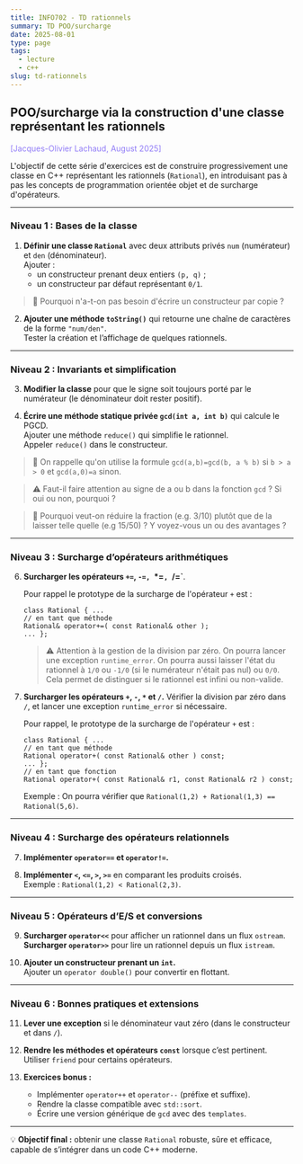 ```yaml
---
title: INFO702 - TD rationnels
summary: TD POO/surcharge
date: 2025-08-01
type: page
tags:
  - lecture
  - c++
slug: td-rationnels
---
```


## POO/surcharge via la construction d'une classe représentant les rationnels

<a style="color:#907bf7;">[Jacques-Olivier Lachaud, August 2025]</a>

L'objectif de cette série d'exercices est de construire progressivement une classe en C++ représentant les rationnels (`Rational`), en introduisant pas à pas les concepts de programmation orientée objet et de surcharge d'opérateurs.

---

### Niveau 1 : Bases de la classe

1. **Définir une classe `Rational`** avec deux attributs privés `num` (numérateur) et `den` (dénominateur).  
   Ajouter :
   - un constructeur prenant deux entiers `(p, q)` ;
   - un constructeur par défaut représentant `0/1`.

>
> :thinking: Pourquoi n'a-t-on pas besoin d'écrire un constructeur par copie ?
>

2. **Ajouter une méthode `toString()`** qui retourne une chaîne de caractères de la forme `"num/den"`.  
   Tester la création et l’affichage de quelques rationnels.

---

### Niveau 2 : Invariants et simplification

3. **Modifier la classe** pour que le signe soit toujours porté par le numérateur (le dénominateur doit rester positif).


4. **Écrire une méthode statique privée `gcd(int a, int b)`** qui calcule le PGCD.  
   Ajouter une méthode `reduce()` qui simplifie le rationnel.  
   Appeler `reduce()` dans le constructeur.

> :memo: On rappelle qu'on utilise la formule `gcd(a,b)=gcd(b, a % b)`
>si `b > a > 0` et `gcd(a,0)=a` sinon.

> :warning: Faut-il faire attention au signe de a ou b dans la
> fonction `gcd` ? Si oui ou non, pourquoi ?

> :thinking: Pourquoi veut-on réduire la fraction (e.g. 3/10) plutôt
> que de la laisser telle quelle (e.g 15/50) ? Y voyez-vous un ou des
> avantages ?


---

### Niveau 3 : Surcharge d’opérateurs arithmétiques

6. **Surcharger les opérateurs `+=`, `-=, `*=`, `/=`**.

   Pour rappel  le prototype de la surcharge de l'opérateur `+` est :
   ```
   class Rational { ...
   // en tant que méthode
   Rational& operator+=( const Rational& other );
   ... };
   ```

   > :warning: Attention à la gestion de la division par zéro. On
   > pourra lancer une exception `runtime_error`. On pourra aussi
   > laisser l'état du rationnel à `1/0` ou `-1/0` (si le numérateur
   > n'était pas nul) ou `0/0`. Cela permet de distinguer si le
   > rationnel est infini ou non-valide.

5. **Surcharger les opérateurs `+`, `-`, `*` et `/`.** Vérifier la
   division par zéro dans `/`, et lancer une exception `runtime_error`
   si nécessaire.

   Pour rappel, le prototype de la surcharge de l'opérateur `+` est :
   ```
   class Rational { ...
   // en tant que méthode
   Rational operator+( const Rational& other ) const;
   ... };
   // en tant que fonction
   Rational operator+( const Rational& r1, const Rational& r2 ) const;
   ```
   
   Exemple : On pourra vérifier que `Rational(1,2) + Rational(1,3) == Rational(5,6)`.



---

### Niveau 4 : Surcharge des opérateurs relationnels

7. **Implémenter `operator==` et `operator!=`.**

8. **Implémenter `<`, `<=`, `>`, `>=`** en comparant les produits croisés.  
   Exemple : `Rational(1,2) < Rational(2,3)`.

---

### Niveau 5 : Opérateurs d’E/S et conversions

9. **Surcharger `operator<<`** pour afficher un rationnel dans un flux `ostream`.  
   **Surcharger `operator>>`** pour lire un rationnel depuis un flux `istream`.

10. **Ajouter un constructeur prenant un `int`.**  
    Ajouter un `operator double()` pour convertir en flottant.

---

### Niveau 6 : Bonnes pratiques et extensions

11. **Lever une exception** si le dénominateur vaut zéro (dans le constructeur et dans `/`).

12. **Rendre les méthodes et opérateurs `const`** lorsque c’est pertinent.  
    Utiliser `friend` pour certains opérateurs.

13. **Exercices bonus :**
    - Implémenter `operator++` et `operator--` (préfixe et suffixe).
    - Rendre la classe compatible avec `std::sort`.
    - Écrire une version générique de `gcd` avec des `templates`.

---

💡 **Objectif final :** obtenir une classe `Rational` robuste, sûre et efficace, capable de s’intégrer dans un code C++ moderne.

